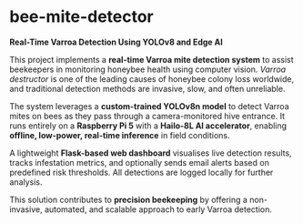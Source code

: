 # bee-mite-detector  
**Real-Time Varroa Detection Using YOLOv8 and Edge AI**

This project implements a **real-time Varroa mite detection system** to assist beekeepers in monitoring honeybee health using computer vision. *Varroa destructor* is one of the leading causes of honeybee colony loss worldwide, and traditional detection methods are invasive, slow, and often unreliable.

The system leverages a **custom-trained YOLOv8n model** to detect Varroa mites on bees as they pass through a camera-monitored hive entrance. It runs entirely on a **Raspberry Pi 5** with a **Hailo-8L AI accelerator**, enabling **offline, low-power, real-time inference** in field conditions.

A lightweight **Flask-based web dashboard** visualises live detection results, tracks infestation metrics, and optionally sends email alerts based on predefined risk thresholds. All detections are logged locally for further analysis.

This solution contributes to **precision beekeeping** by offering a non-invasive, automated, and scalable approach to early Varroa detection.

